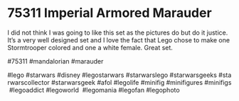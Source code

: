# 75311 Imperial Armored Marauder

I did not think I was going to like this set as the pictures do but do it justice. It’s a very well designed set and I love the fact that Lego chose to make one Stormtrooper colored and one a white female. Great set.

#75311 #mandalorian #marauder

#lego #starwars #disney #legostarwars #starwarslego #starwarsgeeks #starwarscollector #starwarsgeek #afol #legolife #minifig #minifigures #minifigs #legoaddict #legoworld  #legomania #legofan #legophoto 

